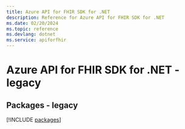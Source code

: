 ```yaml
---
title: Azure API for FHIR SDK for .NET
description: Reference for Azure API for FHIR SDK for .NET
ms.date: 02/20/2024
ms.topic: reference
ms.devlang: dotnet
ms.service: apiforfhir
---
```

# Azure API for FHIR SDK for .NET - legacy
## Packages - legacy
[!INCLUDE [packages](api-for-fhir-index.md)]